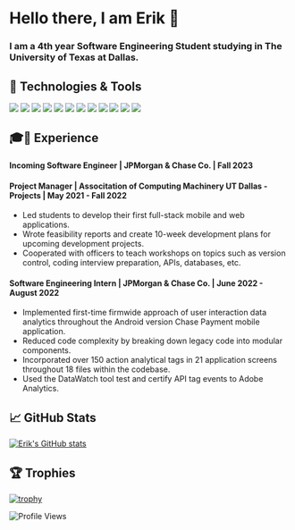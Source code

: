 # Hello there, I am Erik 👋

### I am a 4th year Software Engineering Student studying in The University of Texas at Dallas. 

## 🔧 Technologies & Tools
![](https://img.shields.io/badge/mac%20os-000000?style=for-the-badge&logo=apple&logoColor=white)
![](https://img.shields.io/badge/Linux-FCC624?style=for-the-badge&logo=linux&logoColor=black)
![](https://img.shields.io/badge/Visual_Studio_Code-0078D4?style=for-the-badge&logo=visual%20studio%20code&logoColor=white)
![](https://img.shields.io/badge/C%2B%2B-00599C?style=for-the-badge&logo=c%2B%2B&logoColor=white)
![](https://img.shields.io/badge/Java-ED8B00?style=for-the-badge&logo=java&logoColor=white)
![](https://img.shields.io/badge/Dart-0175C2?style=for-the-badge&logo=dart&logoColor=white)
![](https://img.shields.io/badge/Kotlin-0095D5?&style=for-the-badge&logo=kotlin&logoColor=white)
![](https://img.shields.io/badge/JavaScript-F7DF1E?style=for-the-badge&logo=javascript&logoColor=black)
![](https://img.shields.io/badge/Python-14354C?style=for-the-badge&logo=python&logoColor=white)
![](https://img.shields.io/badge/Jenkins-D24939?style=for-the-badge&logo=Jenkins&logoColor=white)
![](https://img.shields.io/badge/Flutter-02569B?style=for-the-badge&logo=flutter&logoColor=white)
![](https://img.shields.io/badge/Node.js-43853D?style=for-the-badge&logo=node.js&logoColor=white)

## 🎓💼 Experience 
#### Incoming Software Engineer | JPMorgan & Chase Co. | Fall 2023 <br>
#### Project Manager | Associtation of Computing Machinery UT Dallas - Projects | May 2021 - Fall 2022
- Led students to develop their first full-stack mobile and web applications.
- Wrote feasibility reports and create 10-week development plans for upcoming development projects.
- Cooperated with officers to teach workshops on topics such as version control, coding interview preparation, APIs, databases, etc.
#### Software Engineering Intern | JPMorgan & Chase Co. | June 2022 - August 2022
- Implemented first-time firmwide approach of user interaction data analytics throughout the Android version Chase Payment mobile application.
- Reduced code complexity by breaking down legacy code into modular components.
- Incorporated over 150 action analytical tags in 21 application screens throughout 18 files within the codebase.
- Used the DataWatch tool test and certify API tag events to Adobe Analytics.

## 📈 GitHub Stats

<a href="http://www.github.com/tarzerk"><img src="https://github-readme-stats.vercel.app/api?username=tarzerk&show_icons=true&hide=&count_private=true&title_color=14b8a6&text_color=ffffff&icon_color=ffffff&bg_color=1c1917&hide_border=true&show_icons=true" alt="Erik's GitHub stats" /></a>

## 🏆 Trophies

[![trophy](https://github-profile-trophy.vercel.app/?username=tarzerk&theme=nord&column=7)](https://github.com/ryo-ma/github-profile-trophy)

![Profile Views](https://visitor-badge.laobi.icu/badge?page_id=zhenye-na.tarzerk)
